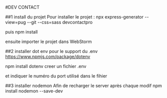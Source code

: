 #DEV CONTACT

##1 install du projet
Pour installer le projet :
npx express-generator --view=pug --git --css=sass devcontactpro


puis npm install

ensuite importer le projet dans WebStorm

##2 installer dot env pour le support du .env
https://www.npmjs.com/package/dotenv

npm install dotenv
creer un fichier .env

et indiquer le numéro du port utilisé dans le fihier

##3 installer nodemon
Afin de recharger le server après chaque modif
npm install nodemon --save-dev
